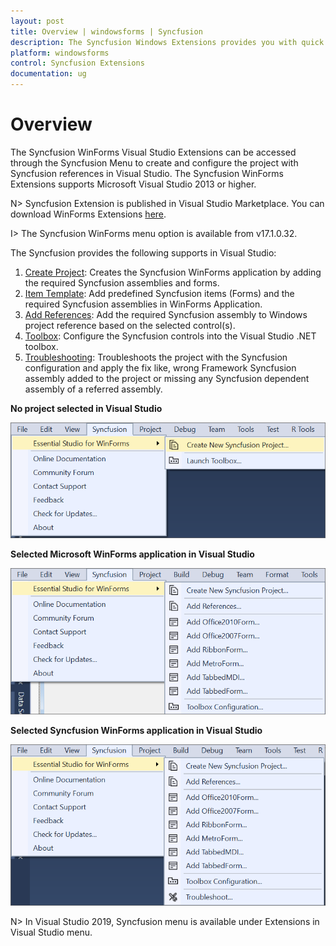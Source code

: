 ```yaml
---
layout: post
title: Overview | windowsforms | Syncfusion
description: The Syncfusion Windows Extensions provides you with quick access to Project Templates to create or configure the Syncfusion Windows Forms Application
platform: windowsforms
control: Syncfusion Extensions
documentation: ug
---
```


# Overview

The Syncfusion WinForms Visual Studio Extensions can be accessed through the Syncfusion Menu to create and configure the project with Syncfusion references in Visual Studio. The Syncfusion WinForms Extensions supports Microsoft Visual Studio 2013 or higher.

N> Syncfusion Extension is published in Visual Studio Marketplace. You can download WinForms Extensions [here](https://marketplace.visualstudio.com/items?itemName=SyncfusionInc.Windows-Extensions).

I> The Syncfusion WinForms menu option is available from v17.1.0.32.

The Syncfusion provides the following supports in Visual Studio:

1.	[Create Project](https://help.syncfusion.com/windowsforms/Visual-Studio-Integration/Visual-Studio-Extensions/Create-Project): Creates the Syncfusion WinForms application by adding the required Syncfusion assemblies and forms.
2.	[Item Template](https://help.syncfusion.com/windowsforms/Visual-Studio-Integration/Visual-Studio-Extensions/Item-Template): Add predefined Syncfusion items (Forms) and the required Syncfusion assemblies in WinForms Application.
3.	[Add References](https://help.syncfusion.com/windowsforms/Visual-Studio-Integration/Visual-Studio-Extensions/Add-References): Add the required Syncfusion assembly to Windows project reference based on the selected control(s).
4.	[Toolbox](https://help.syncfusion.com/windowsforms/visual-studio-integration/toolbox-configuration): Configure the Syncfusion controls into the Visual Studio .NET toolbox.
5.	[Troubleshooting](https://help.syncfusion.com/windowsforms/Visual-Studio-Integration/Visual-Studio-Extensions/Troubleshooting): Troubleshoots the project with the Syncfusion configuration and apply the fix like, wrong Framework Syncfusion assembly added to the project or missing any Syncfusion dependent assembly of a referred assembly.

**No project selected in Visual Studio**

![Syncfusion Menu when No project selected in Visual Studio](Overview-images/Syncfusion_Menu_OverView1.png)

**Selected Microsoft WinForms application in Visual Studio**

![Syncfusion Menu when Selected Microsoft WinForms application in Visual Studio](Overview-images/Syncfusion_Menu_OverView2.png)

**Selected Syncfusion WinForms application in Visual Studio**

![Syncfusion Menu when Selected Synfusion WinForms application in Visual Studio](Overview-images/Syncfusion_Menu_OverView3.png)

N> In Visual Studio 2019, Syncfusion menu is available under Extensions in Visual Studio menu.




